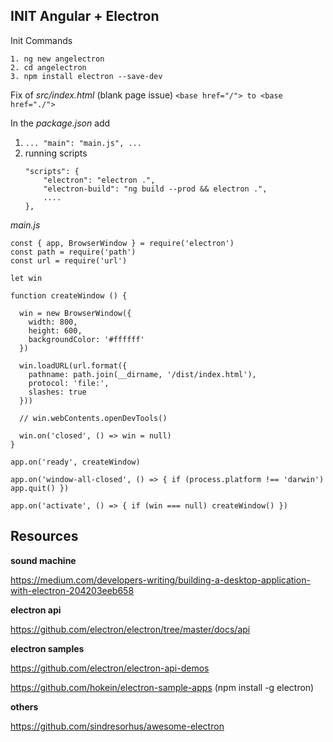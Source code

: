 ## INIT Angular + Electron

Init Commands

```
1. ng new angelectron
2. cd angelectron
3. npm install electron --save-dev
```

Fix of *src/index.html* (blank page issue) `<base href="/"> to <base href="./">`

In the *package.json* add
1. `... "main": "main.js", ...`
2.	running scripts
	```
	"scripts": {
		"electron": "electron .",
		"electron-build": "ng build --prod && electron .",
	    ....
	},
	```

*main.js*

    const { app, BrowserWindow } = require('electron')
	const path = require('path')
	const url = require('url')

	let win

	function createWindow () {

	  win = new BrowserWindow({
	    width: 800,
	    height: 600,
	    backgroundColor: '#ffffff'
	  })

	  win.loadURL(url.format({
	    pathname: path.join(__dirname, '/dist/index.html'),
	    protocol: 'file:',
	    slashes: true
	  }))

	  // win.webContents.openDevTools()

	  win.on('closed', () => win = null)
	}

	app.on('ready', createWindow)

	app.on('window-all-closed', () => { if (process.platform !== 'darwin') app.quit() })

	app.on('activate', () => { if (win === null) createWindow() })

## Resources

**sound machine**

https://medium.com/developers-writing/building-a-desktop-application-with-electron-204203eeb658

**electron api**

https://github.com/electron/electron/tree/master/docs/api

**electron samples**

https://github.com/electron/electron-api-demos

https://github.com/hokein/electron-sample-apps (npm install -g electron)

**others**

https://github.com/sindresorhus/awesome-electron

